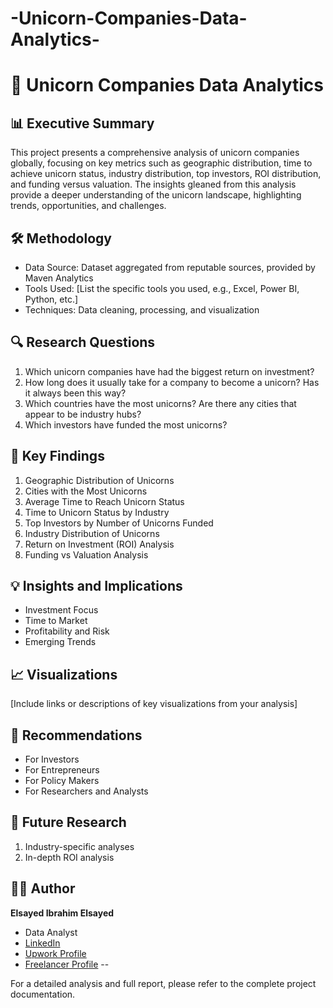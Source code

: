 # -Unicorn-Companies-Data-Analytics-
# 🦄 Unicorn Companies Data Analytics 

## 📊 Executive Summary
This project presents a comprehensive analysis of unicorn companies globally, focusing on key metrics such as geographic distribution, time to achieve unicorn status, industry distribution, top investors, ROI distribution, and funding versus valuation. The insights gleaned from this analysis provide a deeper understanding of the unicorn landscape, highlighting trends, opportunities, and challenges.

## 🛠️ Methodology
- Data Source: Dataset aggregated from reputable sources, provided by Maven Analytics
- Tools Used: [List the specific tools you used, e.g., Excel, Power BI, Python, etc.]
- Techniques: Data cleaning, processing, and visualization

## 🔍 Research Questions
1. Which unicorn companies have had the biggest return on investment?
2. How long does it usually take for a company to become a unicorn? Has it always been this way?
3. Which countries have the most unicorns? Are there any cities that appear to be industry hubs?
4. Which investors have funded the most unicorns?

## 🌟 Key Findings
1. Geographic Distribution of Unicorns
2. Cities with the Most Unicorns
3. Average Time to Reach Unicorn Status
4. Time to Unicorn Status by Industry
5. Top Investors by Number of Unicorns Funded
6. Industry Distribution of Unicorns
7. Return on Investment (ROI) Analysis
8. Funding vs Valuation Analysis

## 💡 Insights and Implications
- Investment Focus
- Time to Market
- Profitability and Risk
- Emerging Trends

## 📈 Visualizations
[Include links or descriptions of key visualizations from your analysis]

## 🚀 Recommendations
- For Investors
- For Entrepreneurs
- For Policy Makers
- For Researchers and Analysts

## 🔮 Future Research
1. Industry-specific analyses
2. In-depth ROI analysis

## 👨‍💻 Author
**Elsayed Ibrahim Elsayed**
- Data Analyst
- [LinkedIn](https://www.linkedin.com/in/elsayed-ibrahim-8102ab2a4/)
- [Upwork Profile](https://www.upwork.com/freelancers/~0146342c36931cac28?p=1829631410132398080)
- [Freelancer Profile](https://www.freelancer.com/u/elsayedibraheem2)
--

For a detailed analysis and full report, please refer to the complete project documentation.
